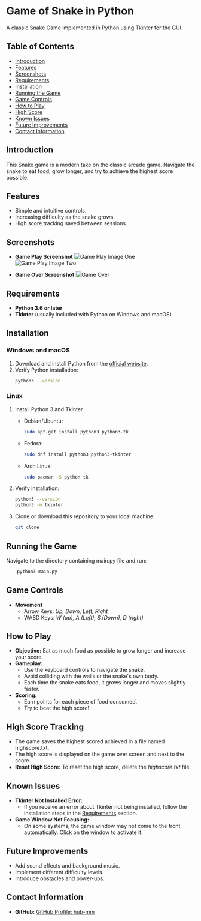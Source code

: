 # Game of Snake in Python
A classic Snake Game implemented in Python using Tkinter for the GUI.

## Table of Contents
- [Introduction](#introduction)
- [Features](#features)
- [Screenshots](#screenshots)
- [Requirements](#requirements)
- [Installation](#installation)
- [Running the Game](#running-the-game)
- [Game Controls](#game-controls)
- [How to Play](#how-to-play)
- [High Score](#high-score-tracking)
- [Known Issues](#known-issues)
- [Future Improvements](#future-improvements)
- [Contact Information](#contact-information)

## Introduction
This Snake game is a modern take on the classic arcade game.
Navigate the snake to eat food, grow longer, and try to achieve the highest score possible.

## Features
- Simple and intuitive controls.
- Increasing difficulty as the snake grows.
- High score tracking saved between sessions.

## Screenshots
- **Game Play Screenshot**
![Game Play Image One](./img/game_play_1.png)
![Game Play Image Two](./img/game_play_2.png)


- **Game Over Screenshot**
![Game Over](./img/game_over.png)

## Requirements
- **Python 3.6 or later**
- **Tkinter** (usually included with Python on Windows and macOS)

## Installation
### Windows and macOS
1. Download and install Python from the [official website](https://www.python.org/downloads/).
2. Verify Python installation:
    ```bash
    python3 --version
    ```
### Linux
1. Install Python 3 and Tkinter
   - Debian/Ubuntu:
       ```bash
       sudo apt-get install python3 python3-tk
       ```
   - Fedora:
       ```bash
       sudo dnf install python3 python3-tkinter
       ```
   - Arch Linux:
       ```bash
       sudo pacman -S python tk
       ```
2. Verify installation:
    ```bash
    python3 --version
    python3 -m tkinter
    ```

3. Clone or download this repository to your local machine:
   ```bash
   git clone
   ```

## Running the Game
Navigate to the directory containing main.py file and run:
```bash
    python3 main.py
```

## Game Controls
- **Movement**
    - Arrow Keys: *Up, Down, Left, Right*
    - WASD Keys: *W (up), A (Left), S (Down), D (right)*

## How to Play
- **Objective:** Eat as much food as possible to grow longer and increase your score.
- **Gameplay:**
  - Use the keyboard controls to navigate the snake.
  - Avoid colliding with the walls or the snake's own body.
  - Each time the snake eats food, it grows longer and moves slightly faster.
- **Scoring:**
  - Earn points for each piece of food consumed.
  - Try to beat the high score!

## High Score Tracking
- The game saves the highest scored achieved in a file named highscore.txt.
- The high score is displayed on the game over screen and next to the score.
- **Reset High Score:** To reset the high score, delete the *highscore.txt* file.

## Known Issues
- **Tkinter Not Installed Error:**
  - If you receive an error about Tkinter not being installed, 
    follow the installation steps in the [Requirements](#Requirements) section.
- **Game Window Not Focusing:**
  - On some systems, the game window may not come to the front automatically.
    Click on the window to activate it.

## Future Improvements
- Add sound effects and background music.
- Implement different difficulty levels.
- Introduce obstacles and power-ups.

## Contact Information
- **GitHub:** [GitHub Profile: hub-mm](https://github.com/hub-mm) 